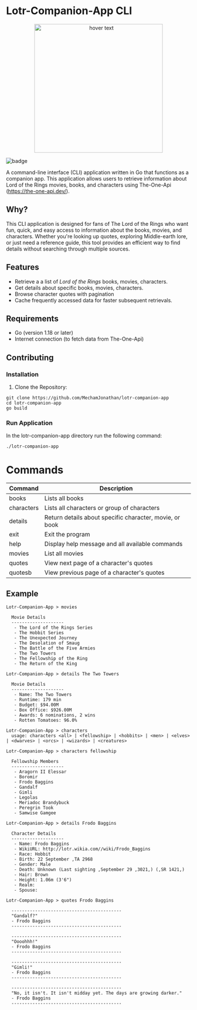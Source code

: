 # Lotr-Companion-App CLI
<p align="center">
  <img src="https://github.com/MechamJonathan/lotr-companion-app/blob/main/img/logo.jpg" width="350" title="hover text">
</p>

![badge](https://github.com/MechamJonathan/lotr-companion-app/actions/workflows/ci.yml/badge.svg?event=pull_request)

A command-line interface (CLI) application written in Go that functions as a companion app. This application allows users to retrieve information about Lord of the Rings movies, books, and characters using The-One-Api (https://the-one-api.dev/).

## Why?
This CLI application is designed for fans of The Lord of the Rings who want fun, quick, and easy access to information about the books, movies, and characters. Whether you're looking up quotes, exploring Middle-earth lore, or just need a reference guide, this tool provides an efficient way to find details without searching through multiple sources.

## Features 
- Retrieve a a list of _Lord of the Rings_ books, movies, characters.
- Get details about specific books, movies, characters.
- Browse character quotes with pagination
- Cache frequently accessed data for faster subsequent retrievals.

## Requirements
- Go (version 1.18 or later)
- Internet connection (to fetch data from The-One-Api)

## Contributing
### Installation 
1. Clone the Repository:
```
git clone https://github.com/MechamJonathan/lotr-companion-app
cd lotr-companion-app
go build
```

### Run Application
In the lotr-companion-app directory run the following command:
```
./lotr-companion-app
```
# Commands

| Command     | Description                                        |
| ----------- | -----------                                        |
| books       | Lists all books                                    |
| characters  | Lists all characters or group of characters        |
| details     | Return details about specific character, movie, or book     |
| exit        | Exit the program                                   |
| help        | Display help message and all available commands    |
| movies      | List all movies                                    |
| quotes      | View next page of a character's quotes             |
| quotesb     | View previous page of a character's quotes         |

## Example
```
Lotr-Companion-App > movies

  Movie Details       
  --------------------
   - The Lord of the Rings Series
   - The Hobbit Series
   - The Unexpected Journey
   - The Desolation of Smaug
   - The Battle of the Five Armies
   - The Two Towers
   - The Fellowship of the Ring
   - The Return of the King

Lotr-Companion-App > details The Two Towers

  Movie Details       
  --------------------
   - Name: The Two Towers
   - Runtime: 179 min
   - Budget: $94.00M
   - Box Office: $926.00M
   - Awards: 6 nominations, 2 wins
   - Rotten Tomatoes: 96.0%

Lotr-Companion-App > characters
  usage: characters <all> | <fellowship> | <hobbits> | <men> | <elves> | <dwarves> | <orcs> | <wizards> | <creatures>

Lotr-Companion-App > characters fellowship

  Fellowship Members  
  --------------------
   - Aragorn II Elessar
   - Boromir
   - Frodo Baggins
   - Gandalf
   - Gimli
   - Legolas
   - Meriadoc Brandybuck
   - Peregrin Took
   - Samwise Gamgee

Lotr-Companion-App > details Frodo Baggins

  Character Details   
  --------------------
   - Name: Frodo Baggins
   - WikiURL: http://lotr.wikia.com//wiki/Frodo_Baggins
   - Race: Hobbit
   - Birth: 22 September ,TA 2968
   - Gender: Male
   - Death: Unknown (Last sighting ,September 29 ,3021,) (,SR 1421,)
   - Hair: Brown
   - Height: 1.06m (3'6")
   - Realm: 
   - Spouse:

Lotr-Companion-App > quotes Frodo Baggins

  ------------------------------------------
  "Gandalf?"
  - Frodo Baggins
  ------------------------------------------
  
  ------------------------------------------
  "Oooohhh!"
  - Frodo Baggins
  ------------------------------------------
  
  ------------------------------------------
  "Gimli!"
  - Frodo Baggins
  ------------------------------------------
  
  ------------------------------------------
  "No, it isn't. It isn't midday yet. The days are growing darker."
  - Frodo Baggins
  ------------------------------------------

```
